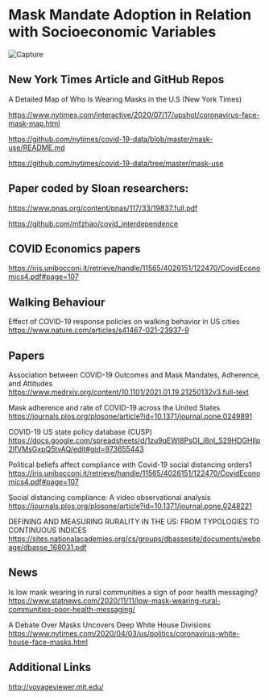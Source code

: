 # Mask Mandate Adoption in Relation with Socioeconomic Variables

![Capture](https://user-images.githubusercontent.com/84688157/122282346-4e212a00-ceb9-11eb-92a9-ab1d15730448.PNG)




## New York Times Article and GitHub Repos
A Detailed Map of Who Is Wearing Masks in the U.S (New York Times)

https://www.nytimes.com/interactive/2020/07/17/upshot/coronavirus-face-mask-map.html

https://github.com/nytimes/covid-19-data/blob/master/mask-use/README.md

https://github.com/nytimes/covid-19-data/tree/master/mask-use

## Paper coded by Sloan researchers:
https://www.pnas.org/content/pnas/117/33/19837.full.pdf

https://github.com/mfzhao/covid_interdependence


## COVID Economics papers 

https://iris.unibocconi.it/retrieve/handle/11565/4026151/122470/CovidEconomics4.pdf#page=107

## Walking Behaviour
Effect of COVID-19 response policies on walking behavior in US cities
https://www.nature.com/articles/s41467-021-23937-9

## Papers 
Association between COVID-19 Outcomes and Mask Mandates, Adherence, and Attitudes
https://www.medrxiv.org/content/10.1101/2021.01.19.21250132v3.full-text

Mask adherence and rate of COVID-19 across the United States
https://journals.plos.org/plosone/article?id=10.1371/journal.pone.0249891

COVID-19 US state policy database (CUSP)
https://docs.google.com/spreadsheets/d/1zu9qEWI8PsOI_i8nI_S29HDGHlIp2lfVMsGxpQ5tvAQ/edit#gid=973655443

Political beliefs affect compliance with Covid-19 social distancing orders1
https://iris.unibocconi.it/retrieve/handle/11565/4026151/122470/CovidEconomics4.pdf#page=107

Social distancing compliance: A video observational analysis
https://journals.plos.org/plosone/article?id=10.1371/journal.pone.0248221

DEFINING AND MEASURING RURALITY IN THE US: FROM TYPOLOGIES TO CONTINUOUS INDICES
https://sites.nationalacademies.org/cs/groups/dbassesite/documents/webpage/dbasse_168031.pdf

## News

Is low mask wearing in rural communities a sign of poor health messaging?
https://www.statnews.com/2020/11/11/low-mask-wearing-rural-communities-poor-health-messaging/

A Debate Over Masks Uncovers Deep White House Divisions
https://www.nytimes.com/2020/04/03/us/politics/coronavirus-white-house-face-masks.html


## Additional Links
http://voyageviewer.mit.edu/


